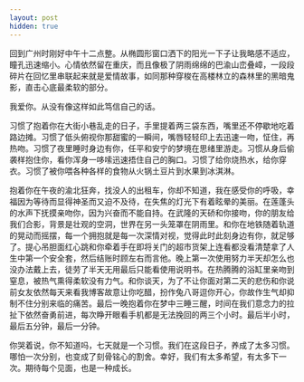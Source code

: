 ```yaml
---
layout: post
hidden: true
---
```

回到广州时刚好中午十二点整。从椭圆形窗口洒下的阳光一下子让我略感不适应，瞳孔迅速缩小。心情依然留在重庆，而且像极了阴雨绵绵的巴渝山峦叠嶂，一段段碎片在回忆里串联起来就是爱情故事，如同那种穿梭在高楼林立的森林里的黑暗鬼影，直击心底最柔软的部分。

我爱你。从没有像这样如此笃信自己的话。

习惯了抱着你在大街小巷乱走的日子，手里提着两三袋东西，嘴里还不停歇地吃着路边摊。习惯了低头俯视你那甜蜜的一瞬间，嘴唇轻轻印上去迅速一吻，怔住，再热吻。习惯了夜里睡时身边有你，任平和安宁的梦境在思绪里游走。习惯从身后偷袭样抱住你，看你浑身一哆嗦迅速捂住自己的胸口。习惯了给你烧热水，给你穿衣。习惯了被你喂各种各样的食物从火锅土豆片到水果到冰淇淋。

抱着你在午夜的渝北狂奔，找没人的出租车，你却不知道，我在感受你的呼吸，幸福因为等待而显得神圣而又迫不及待，在失焦的灯光下有着眩晕的美丽。在莲蓬头的水声下抚摸亲吻你，因为兴奋而不能自持。在武隆的天硚和你接吻，你的朋友给我们合影，背景是壮观的空洞，世界在另一头笼罩在阴雨里。和你在地铁随着轨道的晃动而摇摆，每一个拥抱就是每一次深情对视，觉得此时此刻身边有你，就足够了。提心吊胆面红心跳和你牵着手在即将关门的超市货架上连看都没看清楚拿了人生中第一个安全套，然后结账时顾左右而言他。晚上第一次使用努力半天却怎么也没办法戴上去，徒劳了半天无用最后只能看使用说明书。在热腾腾的浴缸里亲吻到窒息，被热气熏得柔软没有力气。和你谈天，为了不让你面对第二天的悲伤和你说前女友依然每天来看我博客故意让你吃醋，扮作兔八哥逗你开心，你故作生气却抑制不住分别来临的痛苦。最后一晚抱着你在梦中三睡三醒，时间在我们意念力的拉扯下依然奋勇前进，每次睁开眼看手机都是无法挽回的两三个小时。最后半小时，最后五分钟，最后一分钟。

你哭着说，你不知道吗，七天就是一个习惯。我们在这段日子，养成了太多习惯。哪怕一次分别，也变成了刻骨铭心的割舍。幸好，我们有太多希望，有太多下一次。期待每个见面，也是一种成长。